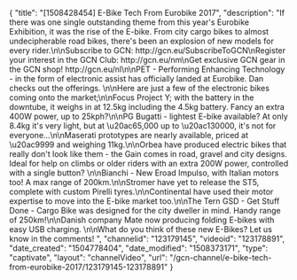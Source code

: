 {
    "title": "[1508428454] E-Bike Tech From Eurobike 2017",
    "description": "If there was one single outstanding theme from this year's Eurobike Exhibition, it was the rise of the E-bike. From city cargo bikes to almost undecipherable road bikes, there's been an explosion of new models for every rider.\n\nSubscribe to GCN: http:\/\/gcn.eu\/SubscribeToGCN\nRegister your interest in the GCN Club: http:\/\/gcn.eu\/nm\nGet exclusive GCN gear in the GCN shop! http:\/\/gcn.eu\/nl\n\nPET - Performing Enhancing Technology - in the form of electronic assist has officially landed at Eurobike. Dan checks out the offerings. \n\nHere are just a few of the electronic bikes coming onto the market;\n\nFocus Project Y; with the battery in the downtube, it weighs in at 12.5kg including the 4.5kg battery. Fancy an extra 400W power, up to 25kph?\n\nPG Bugatti - lightest E-bike available? At only 8.4kg it's very light, but at \u20ac65,000 up to \u20ac130000, it's not for everyone...\n\nMaserati prototypes are nearly available, priced at \u20ac9999 and weighing 11kg.\n\nOrbea have produced electric bikes that really don't look like them - the Gain comes in road, gravel and city designs. Ideal for help on climbs or older riders with an extra 200W power, controlled with a single button? \n\nBianchi - New Eroad Impulso, with Italian motors too! A max range of 200km.\n\nStromer have yet to release the ST5, complete with custom Pirelli tyres.\n\nContinental have used their motor expertise to move into the E-bike market too.\n\nThe Tern GSD - Get Stuff Done - Cargo Bike was designed for the city dweller in mind. Handy range of 250km!\n\nDanish company Mate now producing folding E-bikes with easy USB charging. \n\nWhat do you think of these new E-Bikes? Let us know in the comments! ",
    "channelid": "123179145",
    "videoid": "123178891",
    "date_created": "1504778404",
    "date_modified": "1508373171",
    "type": "captivate",
    "layout": "channelVideo",
    "url": "\/gcn-channel\/e-bike-tech-from-eurobike-2017\/123179145-123178891"
}